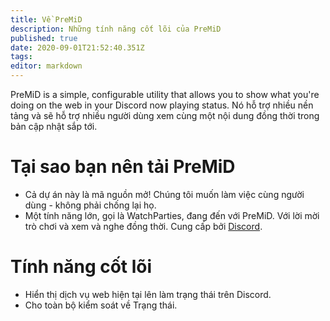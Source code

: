 ```yaml
---
title: Về PreMiD
description: Những tính năng cốt lõi của PreMiD
published: true
date: 2020-09-01T21:52:40.351Z
tags:
editor: markdown
---
```


PreMiD is a simple, configurable utility that allows you to show what you're doing on the web in your Discord now playing status. Nó hỗ trợ nhiều nền tảng và sẽ hỗ trợ nhiều người dùng xem cùng một nội dung đồng thời trong bản cập nhật sắp tới.

# Tại sao bạn nên tải PreMiD
- Cả dự án này là mã nguồn mở! Chúng tôi muốn làm việc cùng người dùng - không phải chống lại họ.
- Một tính năng lớn, gọi là WatchParties, đang đến với PreMiD. Với lời mời trò chơi và xem và nghe đồng thời. Cung cấp bởi [Discord](https://discordapp.com/).

# Tính năng cốt lõi
- Hiển thị dịch vụ web hiện tại lên làm trạng thái trên Discord.
- Cho toàn bộ kiểm soát về Trạng thái.